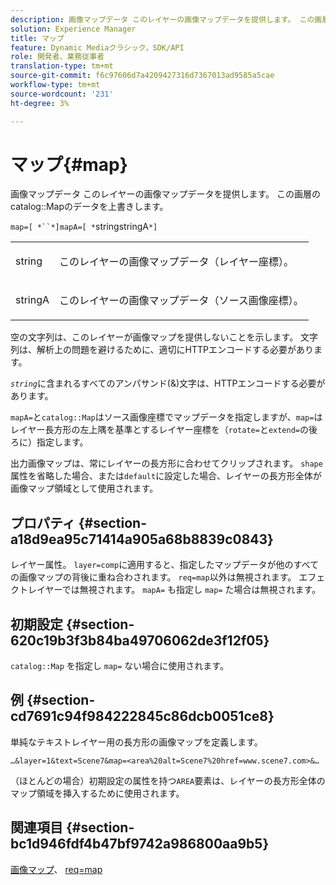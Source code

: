 ```yaml
---
description: 画像マップデータ このレイヤーの画像マップデータを提供します。 この画層のカタログマップのデータを上書きします。
solution: Experience Manager
title: マップ
feature: Dynamic Mediaクラシック，SDK/API
role: 開発者、業務従事者
translation-type: tm+mt
source-git-commit: f6c97606d7a4209427316d7367013ad9585a5cae
workflow-type: tm+mt
source-wordcount: '231'
ht-degree: 3%

---
```



# マップ{#map}

画像マップデータ このレイヤーの画像マップデータを提供します。 この画層のcatalog::Mapのデータを上書きします。

`map=[ *``*]mapA=[ *`stringstringA`*]`

<table id="simpletable_2E32B25D5F6246A18A8AF817903877ED"> 
 <tr class="strow"> 
  <td class="stentry"> <p><span class="codeph"> <span class="varname"> string</span></span> </p></td> 
  <td class="stentry"> <p>このレイヤーの画像マップデータ（レイヤー座標）。 </p></td> 
 </tr> 
 <tr class="strow"> 
  <td class="stentry"> <p><span class="codeph"> <span class="varname"> stringA</span></span> </p></td> 
  <td class="stentry"> <p>このレイヤーの画像マップデータ（ソース画像座標）。 </p></td> 
 </tr> 
</table>

空の文字列は、このレイヤーが画像マップを提供しないことを示します。 文字列は、解析上の問題を避けるために、適切にHTTPエンコードする必要があります。

*`string`*&#x200B;に含まれるすべてのアンパサンド(&amp;)文字は、HTTPエンコードする必要があります。

`mapA=`と`catalog::Map`はソース画像座標でマップデータを指定しますが、`map=`はレイヤー長方形の左上隅を基準とするレイヤー座標を（`rotate=`と`extend=`の後ろに）指定します。

出力画像マップは、常にレイヤーの長方形に合わせてクリップされます。 `shape`属性を省略した場合、または`default`に設定した場合、レイヤーの長方形全体が画像マップ領域として使用されます。

## プロパティ {#section-a18d9ea95c71414a905a68b8839c0843}

レイヤー属性。 `layer=comp`に適用すると、指定したマップデータが他のすべての画像マップの背後に重ね合わされます。 `req=map`以外は無視されます。 エフェクトレイヤーでは無視されます。 `mapA=` も指定し `map=` た場合は無視されます。

## 初期設定 {#section-620c19b3f3b84ba49706062de3f12f05}

`catalog::Map` を指定し `map=` ない場合に使用されます。

## 例 {#section-cd7691c94f984222845c86dcb0051ce8}

単純なテキストレイヤー用の長方形の画像マップを定義します。

`…&layer=1&text=Scene7&map=<area%20alt=Scene7%20href=www.scene7.com>&…`

（ほとんどの場合）初期設定の属性を持つ`AREA`要素は、レイヤーの長方形全体のマップ領域を挿入するために使用されます。

## 関連項目 {#section-bc1d946fdf4b47bf9742a986800aa9b5}

[画像マップ](../../../../../is-api/http-ref/image-serving-api-ref/c-http-protocol-reference/c-syntax-and-features/r-image-maps.md#reference-ff7d1bac2a064104b0c508a81316fdab)、 [req=map](../../../../../is-api/http-ref/image-serving-api-ref/c-http-protocol-reference/c-command-reference/r-req/r-req.md#reference-907cdb4a97034db7ad94695f25552e76)
